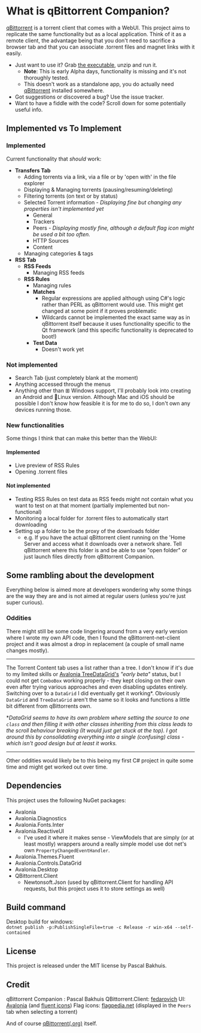 ﻿# What is  qBittorrent Companion?
[qBittorrent](https://www.qbittorrent.org/) is a torrent client that comes with a WebUI. This project aims to replicate the same functionality but as a local application. Think of it as a remote client, the advantage being that you don't need to sacrifice a browser tab and that you can associate .torrent files and magnet links with it easily.
* Just want to use it? Grab [the executable](https://github.com/Axeia/qBittorrentCompanion/releases/), unzip and run it.
	* **Note**: This is early Alpha days, functionality is missing and it's not thoroughly tested.
	* This doesn't work as a standalone app, you do actually need [qBittorrent](https://www.qbittorrent.org/)  installed somewhere.
* Got suggestions or discovered a bug? Use the issue tracker.
* Want to have a fiddle with the code? Scroll down for some potentially useful info.

## Implemented vs To Implement
### Implemented 
Current functionality that *should* work:
* **Transfers Tab**
	* Adding torrents via a link, via a file or by 'open with' in the file explorer
	* Displaying & Managing torrents (pausing/resuming/deleting)
	* Filtering torrents (on text or by status)
	* Selected Torrent information - *Displaying fine but changing any properties isn't implemented yet*
		* General 
		* Trackers
		* Peers - *Displaying mostly fine, although a default flag icon might be used a bit too often.*
		* HTTP Sources 
		* Content 
	* Managing categories & tags
* **RSS Tab**
	* **RSS Feeds**
		* Managing RSS feeds
	* **RSS Rules**
		* Managing rules
		* **Matches**
			* Regular expressions are applied although using C#'s logic rather than PERL as qBittorrent would use. This might get changed at some point if it proves problematic
			* Wildcards cannot be implemented the exact same way as in qBittorrent itself because it uses functionality specific to the Qt framework (and this specific functionality is deprecated to boot!)
		* **Test Data**
			* Doesn't work yet
### Not implemented

* Search Tab (just completely blank at the moment)
* Anything accessed through the menus
* Anything other than ⊞ Windows support, I'll probably look into creating an Android and 🐧Linux version. 
Although Mac and iOS should be possible I don't know how feasible it is for me to do so,  I don't own any devices running those.

### New functionalities
Some things I think that can make this better than the WebUI:
#### Implemented
* Live preview of RSS Rules
* Opening .torrent files 

#### Not implemented
* Testing RSS Rules on test data as RSS feeds might not contain what you want to test on at that moment (partially implemented but non-functional)
* Monitoring a local folder for .torrent files to automatically start downloading
* Setting up a folder to be the proxy of the downloads folder
	* e.g. If you have the actual qBittorrent client running on the 'Home Server and access what it downloads over a network share. Tell qBittorrent where this folder is and be able to use "open folder" or just launch files directly from qBittorrent Companion.

## Some rambling about the development
Everything below is aimed more at developers wondering why some things are the way they are and is not aimed at regular users (unless you're just super curious).
### Oddities
There might still be some code lingering around from a very early version where I wrote my own API code, then I found the qBittorrent-net-client project and it was almost a drop in replacement (a couple of small name changes mostly).
<hr/>

The Torrent Content tab uses a list rather than a tree. I don't know if it's due to my limited skills or [Avalonia TreeDataGrid's](https://github.com/AvaloniaUI/Avalonia.Controls.TreeDataGrid) *"early beta"* status, but I could not get `ComboBox` working properly - they kept closing on their own even after trying various approaches and even disabling updates entirely. 
Switching over to a `DataGrid` I did eventually get it working*. Obviously `DataGrid` and `TreeDataGrid` aren't the same so it looks and functions a little bit different from qBittorrents own.

**DataGrid seems to have its own problem where setting the source to one `class` and then filling it with other classes inheriting from this class leads to the scroll behaviour breaking (It would just get stuck at the top). 
I got around this by consolidating everything into a single (confusing) class - which isn't good design but at least it works.*

<hr/>
Other oddities would likely be to this being my first C# project in quite some time and might get worked out over time.


## Dependencies
This project uses the following NuGet packages:
* Avalonia
* Avalonia.Diagnostics
* Avalonia.Fonts.Inter
* Avalonia.ReactiveUI
	* I've used it where it makes sense - ViewModels that are simply (or at least mostly) wrappers around a really simple model use dot net's own `PropertyChangedEventHandler`.
* Avalonia.Themes.Fluent
* Avalonia.Controls.DataGrid
* Avalonia.Desktop
* QBittorrent.Client
	* Newtonsoft.Json (used by qBittorrent.Client for handling API requests, but this project uses it to store settings as well)

## Build command
Desktop build for windows:<br/>
```dotnet publish -p:PublishSingleFile=true -c Release -r win-x64 --self-contained```

## License
This project is released under the MIT license by Pascal Bakhuis.

## Credit
qBittorrent Companion : Pascal Bakhuis 
QBittorrent.Client: [fedarovich](https://github.com/fedarovich/qbittorrent-net-client)
UI:  [Avalonia](https://avaloniaui.net/) (and [fluent icons](https://avaloniaui.github.io/icons.html))
Flag icons: [flagpedia.net](https://flagpedia.net/) (displayed in the `Peers` tab when selecting a torrent)

And of course [qBittorrent(.org)](https://www.qbittorrent.org/)  itself. 